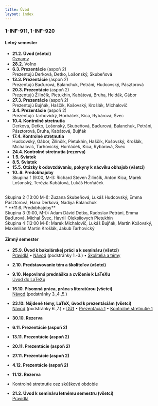 ```yaml
---
title: Úvod
layout: index
---
```


### 1-INF-911, 1-INF-920

#### Letný semester

* **21.2. Úvod (všetci)**<br>
[Oznamy](./Oznamy_február.md)
* **28.2.** Voľno
* **6.3. Prezentácie** (aspoň 2)<br>
Prezentujú Derková, Detko, Lošonský, Skubeňová
* **13.3. Prezentácie** (aspoň 2)<br>
Prezentujú Baďurová, Balanchuk, Petráni, Hudcovský, Pásztorová
* **20.3. Prezentácie** (aspoň 2)<br>
Prezentujú Žilinčík, Pietukhin, Kabátová, Bruha, Heldák, Gábor
* **27.3. Prezentácie** (aspoň 2)<br>
Prezentujú Bujňák, Haščík, Košovský, Krošlák, Michalovič
* **3.4. Prezentácie** (aspoň 2)<br>
Prezentujú Tarhovický, Horňáček, Kica, Rybárová, Švec
* **10.4. Kontrolné stretnutia**<br>
Derková, Detko, Lošonský, Skubeňová, Baďurová, Balanchuk, Petráni, Pásztorová, Bruha, Kabátová, Bujňák
* **17.4. Kontrolné stretnutia**<br>
Hudcovský, Gábor, Žilinčík, Pietukhin, Haščík, Košovský, Krošlák, Michalovič, Tarhovický, Horňáček, Kica, Rybárová, Švec
* **24.4. Kontrolné stretnutia (rezerva)**
* **1.5. Sviatok** 
* **8.5. Sviatok**
* **15.5. Otázky k odovzdávaniu, pokyny k nácviku obhajob (všetci)** 
* **10..6. Predobhajoby**<br>
Skupina 1 (9:00, M-I):
Richard Steven Žilinčík,
Anton Kica,
Marek Lošonský,
Terézia Kabátová,
Lukáš Horňáček
<br>
Skupina 2 (13:00 M-I):
Zuzana Skubeňová,
Lukáš Hudcovský,
Emma Pásztorová,
Hana Derková,
Nadiya Balanchuk
<br>
* **11.6. Predobhajoby**<br> 
Skupina 3 (9:00, M-I):
Adam Dávid Detko,
Radoslav Petráni,
Emma Baďurová,
Michal Švec,
Havriil Oleksiiovych Pietukhin
<br>
Skupina 4 (13:00 M-I):
Marek Michalovič,
Lukáš Bujňák,
Martin Košovský,
Maximilián Martin Krošlák,
Jakub Tarhovický
<br>

#### Zimný semester

* **25.9. Úvod k bakalárskej práci a k semináru (všetci)**<br>
[Pravidlá](./Pravidlá_ZS.md)  • [Návod](./Návod.md) (podstránky 1.-3.)  •  [Školitelia a témy](./Školitelia.md)
* **2.10. Predstavovanie tém a školiteľov (všetci)**
* **9.10. Nepovinná prednáška a cvičenie k LaTeXu**<br>
[Úvod do LaTeXu](./Úvod_do_LaTeXu.md)
* **16.10. Písomná práca, práca s literatúrou (všetci)**<br>
[Návod](./Návod.md) (podstránky 3.,4.,5.)
* **23.10. Nájdené témy, LaTeX, úvod k prezentáciám (všetci)**<br>
[Návod](./Návod.md) (podstránky 6.,7.) •  [DÚ1](./DÚ1.md) • [Prezentácia 1](./Prezentácia_1.md) • [Kontrolné stretnutie 1](./Kontrolné_stretnutie_1.md) <!-- • [Oznamy](Oznamy_október.md) -->
* **30.10. Rezerva**
* **6.11. Prezentácie (aspoň 2)**<br>
* **13.11. Prezentácie (aspoň 2)**<br>
* **20.11. Prezentácie (aspoň 2)**<br>
* **27.11. Prezentácie (aspoň 2)**<br>
* **4.12. Prezentácie (aspoň 2)**<br>
* **11.12. Rezerva**
* Kontrolné stretnutie cez skúškové obdobie

* **21.2. Úvod k semináru letnému semestru (všetci)**<br>
[Pravidlá](./Pravidlá_LS.md)

